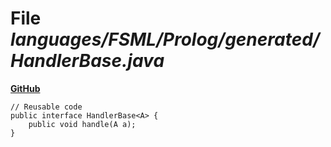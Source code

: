 # File _languages/FSML/Prolog/generated/HandlerBase.java_
**[GitHub](https://github.com/softlang/yas/blob/master/languages/FSML/Prolog/generated/HandlerBase.java)**
```
// Reusable code
public interface HandlerBase<A> {
    public void handle(A a);
}
```
